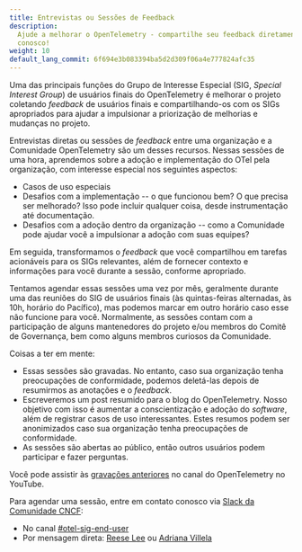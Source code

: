 ```yaml
---
title: Entrevistas ou Sessões de Feedback
description:
  Ajude a melhorar o OpenTelemetry - compartilhe seu feedback diretamente
  conosco!
weight: 10
default_lang_commit: 6f694e3b083394ba5d2d309f06a4e777824afc35
---
```


Uma das principais funções do Grupo de Interesse Especial (SIG, _Special
Interest Group_) de usuários finais do OpenTelemetry é melhorar o projeto
coletando _feedback_ de usuários finais e compartilhando-os com os SIGs
apropriados para ajudar a impulsionar a priorização de melhorias e mudanças no
projeto.

Entrevistas diretas ou sessões de _feedback_ entre uma organização e a
Comunidade OpenTelemetry são um desses recursos. Nessas sessões de uma hora,
aprendemos sobre a adoção e implementação do OTel pela organização, com
interesse especial nos seguintes aspectos:

- Casos de uso especiais
- Desafios com a implementação -- o que funcionou bem? O que precisa ser
  melhorado? Isso pode incluir qualquer coisa, desde instrumentação até
  documentação.
- Desafios com a adoção dentro da organização -- como a Comunidade pode ajudar
  você a impulsionar a adoção com suas equipes?

Em seguida, transformamos o _feedback_ que você compartilhou em tarefas
acionáveis para os SIGs relevantes, além de fornecer contexto e informações para
você durante a sessão, conforme apropriado.

Tentamos agendar essas sessões uma vez por mês, geralmente durante uma das
reuniões do SIG de usuários finais (às quintas-feiras alternadas, às 10h,
horário do Pacífico), mas podemos marcar em outro horário caso esse não funcione
para você. Normalmente, as sessões contam com a participação de alguns
mantenedores do projeto e/ou membros do Comitê de Governança, bem como alguns
membros curiosos da Comunidade.

Coisas a ter em mente:

- Essas sessões são gravadas. No entanto, caso sua organização tenha
  preocupações de conformidade, podemos deletá-las depois de resumirmos as
  anotações e o _feedback_.
- Escreveremos um post resumido para o blog do OpenTelemetry. Nosso objetivo com
  isso é aumentar a conscientização e adoção do _software_, além de registrar
  casos de uso interessantes. Estes resumos podem ser anonimizados caso sua
  organização tenha preocupações de conformidade.
- As sessões são abertas ao público, então outros usuários podem participar e
  fazer perguntas.

Você pode assistir às
[gravações anteriores](https://www.youtube.com/playlist?list=PLVYDBkQ1TdywIl9xKEo5_u7zlwY38dW43)
no canal do OpenTelemetry no YouTube.

Para agendar uma sessão, entre em contato conosco via
[Slack da Comunidade CNCF](https://communityinviter.com/apps/cloud-native/cncf):

- No canal
  [#otel-sig-end-user](https://cloud-native.slack.com/archives/C01RT3MSWGZ)
- Por mensagem direta:
  [Reese Lee](https://cloud-native.slack.com/team/U03UARAJ405) ou
  [Adriana Villela](https://cloud-native.slack.com/team/U02EUCBFK8A)
